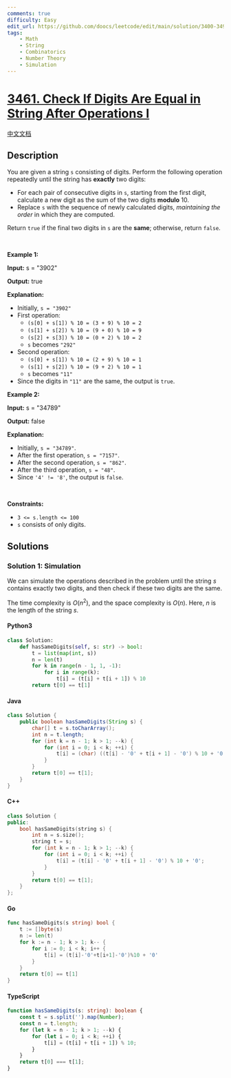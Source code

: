 ```yaml
---
comments: true
difficulty: Easy
edit_url: https://github.com/doocs/leetcode/edit/main/solution/3400-3499/3461.Check%20If%20Digits%20Are%20Equal%20in%20String%20After%20Operations%20I/README_EN.md
tags:
    - Math
    - String
    - Combinatorics
    - Number Theory
    - Simulation
---
```


<!-- problem:start -->

# [3461. Check If Digits Are Equal in String After Operations I](https://leetcode.com/problems/check-if-digits-are-equal-in-string-after-operations-i)

[中文文档](/solution/3400-3499/3461.Check%20If%20Digits%20Are%20Equal%20in%20String%20After%20Operations%20I/README.md)

## Description

<!-- description:start -->

<p>You are given a string <code>s</code> consisting of digits. Perform the following operation repeatedly until the string has <strong>exactly</strong> two digits:</p>

<ul>
	<li>For each pair of consecutive digits in <code>s</code>, starting from the first digit, calculate a new digit as the sum of the two digits <strong>modulo</strong> 10.</li>
	<li>Replace <code>s</code> with the sequence of newly calculated digits, <em>maintaining the order</em> in which they are computed.</li>
</ul>

<p>Return <code>true</code> if the final two digits in <code>s</code> are the <strong>same</strong>; otherwise, return <code>false</code>.</p>

<p>&nbsp;</p>
<p><strong class="example">Example 1:</strong></p>

<div class="example-block">
<p><strong>Input:</strong> <span class="example-io">s = &quot;3902&quot;</span></p>

<p><strong>Output:</strong> <span class="example-io">true</span></p>

<p><strong>Explanation:</strong></p>

<ul>
	<li>Initially, <code>s = &quot;3902&quot;</code></li>
	<li>First operation:
	<ul>
		<li><code>(s[0] + s[1]) % 10 = (3 + 9) % 10 = 2</code></li>
		<li><code>(s[1] + s[2]) % 10 = (9 + 0) % 10 = 9</code></li>
		<li><code>(s[2] + s[3]) % 10 = (0 + 2) % 10 = 2</code></li>
		<li><code>s</code> becomes <code>&quot;292&quot;</code></li>
	</ul>
	</li>
	<li>Second operation:
	<ul>
		<li><code>(s[0] + s[1]) % 10 = (2 + 9) % 10 = 1</code></li>
		<li><code>(s[1] + s[2]) % 10 = (9 + 2) % 10 = 1</code></li>
		<li><code>s</code> becomes <code>&quot;11&quot;</code></li>
	</ul>
	</li>
	<li>Since the digits in <code>&quot;11&quot;</code> are the same, the output is <code>true</code>.</li>
</ul>
</div>

<p><strong class="example">Example 2:</strong></p>

<div class="example-block">
<p><strong>Input:</strong> <span class="example-io">s = &quot;34789&quot;</span></p>

<p><strong>Output:</strong> <span class="example-io">false</span></p>

<p><strong>Explanation:</strong></p>

<ul>
	<li>Initially, <code>s = &quot;34789&quot;</code>.</li>
	<li>After the first operation, <code>s = &quot;7157&quot;</code>.</li>
	<li>After the second operation, <code>s = &quot;862&quot;</code>.</li>
	<li>After the third operation, <code>s = &quot;48&quot;</code>.</li>
	<li>Since <code>&#39;4&#39; != &#39;8&#39;</code>, the output is <code>false</code>.</li>
</ul>
</div>

<p>&nbsp;</p>
<p><strong>Constraints:</strong></p>

<ul>
	<li><code>3 &lt;= s.length &lt;= 100</code></li>
	<li><code>s</code> consists of only digits.</li>
</ul>

<!-- description:end -->

## Solutions

<!-- solution:start -->

### Solution 1: Simulation

We can simulate the operations described in the problem until the string $s$ contains exactly two digits, and then check if these two digits are the same.

The time complexity is $O(n^2)$, and the space complexity is $O(n)$. Here, $n$ is the length of the string $s$.

<!-- tabs:start -->

#### Python3

```python
class Solution:
    def hasSameDigits(self, s: str) -> bool:
        t = list(map(int, s))
        n = len(t)
        for k in range(n - 1, 1, -1):
            for i in range(k):
                t[i] = (t[i] + t[i + 1]) % 10
        return t[0] == t[1]
```

#### Java

```java
class Solution {
    public boolean hasSameDigits(String s) {
        char[] t = s.toCharArray();
        int n = t.length;
        for (int k = n - 1; k > 1; --k) {
            for (int i = 0; i < k; ++i) {
                t[i] = (char) ((t[i] - '0' + t[i + 1] - '0') % 10 + '0');
            }
        }
        return t[0] == t[1];
    }
}
```

#### C++

```cpp
class Solution {
public:
    bool hasSameDigits(string s) {
        int n = s.size();
        string t = s;
        for (int k = n - 1; k > 1; --k) {
            for (int i = 0; i < k; ++i) {
                t[i] = (t[i] - '0' + t[i + 1] - '0') % 10 + '0';
            }
        }
        return t[0] == t[1];
    }
};
```

#### Go

```go
func hasSameDigits(s string) bool {
	t := []byte(s)
	n := len(t)
	for k := n - 1; k > 1; k-- {
		for i := 0; i < k; i++ {
			t[i] = (t[i]-'0'+t[i+1]-'0')%10 + '0'
		}
	}
	return t[0] == t[1]
}
```

#### TypeScript

```ts
function hasSameDigits(s: string): boolean {
    const t = s.split('').map(Number);
    const n = t.length;
    for (let k = n - 1; k > 1; --k) {
        for (let i = 0; i < k; ++i) {
            t[i] = (t[i] + t[i + 1]) % 10;
        }
    }
    return t[0] === t[1];
}
```

<!-- tabs:end -->

<!-- solution:end -->

<!-- problem:end -->
